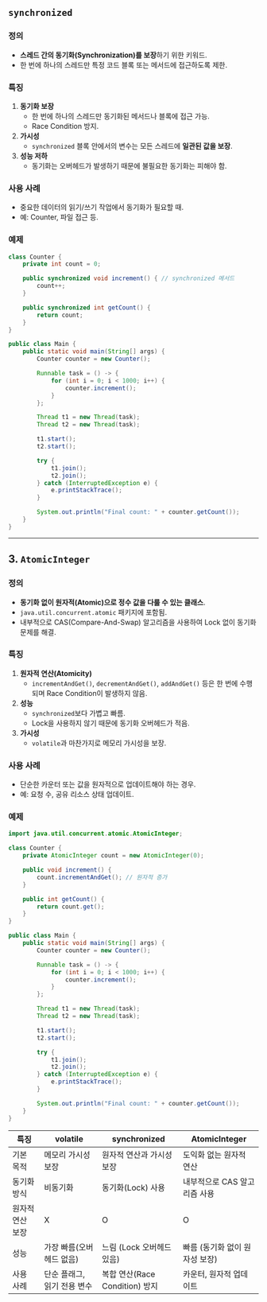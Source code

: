 ## **`synchronized`**

### **정의**

- **스레드 간의 동기화(Synchronization)를 보장**하기 위한 키워드.
- 한 번에 하나의 스레드만 특정 코드 블록 또는 메서드에 접근하도록 제한.

### **특징**

1. **동기화 보장**
    - 한 번에 하나의 스레드만 동기화된 메서드나 블록에 접근 가능.
    - Race Condition 방지.
2. **가시성**
    - `synchronized` 블록 안에서의 변수는 모든 스레드에 **일관된 값을 보장**.
3. **성능 저하**
    - 동기화는 오버헤드가 발생하기 때문에 불필요한 동기화는 피해야 함.

### **사용 사례**

- 중요한 데이터의 읽기/쓰기 작업에서 동기화가 필요할 때.
- 예: Counter, 파일 접근 등.

### **예제**
```java
class Counter {
    private int count = 0;

    public synchronized void increment() { // synchronized 메서드
        count++;
    }

    public synchronized int getCount() {
        return count;
    }
}

public class Main {
    public static void main(String[] args) {
        Counter counter = new Counter();

        Runnable task = () -> {
            for (int i = 0; i < 1000; i++) {
                counter.increment();
            }
        };

        Thread t1 = new Thread(task);
        Thread t2 = new Thread(task);

        t1.start();
        t2.start();

        try {
            t1.join();
            t2.join();
        } catch (InterruptedException e) {
            e.printStackTrace();
        }

        System.out.println("Final count: " + counter.getCount());
    }
}

```

---

## **3. `AtomicInteger`**

### **정의**

- **동기화 없이 원자적(Atomic)으로 정수 값을 다룰 수 있는 클래스**.
- `java.util.concurrent.atomic` 패키지에 포함됨.
- 내부적으로 CAS(Compare-And-Swap) 알고리즘을 사용하여 Lock 없이 동기화 문제를 해결.

### **특징**

1. **원자적 연산(Atomicity)**
    - `incrementAndGet()`, `decrementAndGet()`, `addAndGet()` 등은 한 번에 수행되며 Race Condition이 발생하지 않음.
2. **성능**
    - `synchronized`보다 가볍고 빠름.
    - Lock을 사용하지 않기 때문에 동기화 오버헤드가 적음.
3. **가시성**
    - `volatile`과 마찬가지로 메모리 가시성을 보장.

### **사용 사례**

- 단순한 카운터 또는 값을 원자적으로 업데이트해야 하는 경우.
- 예: 요청 수, 공유 리소스 상태 업데이트.

### **예제**
```java
import java.util.concurrent.atomic.AtomicInteger;

class Counter {
    private AtomicInteger count = new AtomicInteger(0);

    public void increment() {
        count.incrementAndGet(); // 원자적 증가
    }

    public int getCount() {
        return count.get();
    }
}

public class Main {
    public static void main(String[] args) {
        Counter counter = new Counter();

        Runnable task = () -> {
            for (int i = 0; i < 1000; i++) {
                counter.increment();
            }
        };

        Thread t1 = new Thread(task);
        Thread t2 = new Thread(task);

        t1.start();
        t2.start();

        try {
            t1.join();
            t2.join();
        } catch (InterruptedException e) {
            e.printStackTrace();
        }

        System.out.println("Final count: " + counter.getCount());
    }
}

```

| 특징        | volatile         | synchronized             | AtomicInteger      |
| --------- | ---------------- | ------------------------ | ------------------ |
| 기본 목적     | 메모리 가시성 보장       | 원자적 연산과 가시성 보장           | 도익화 없는 원자적 연산      |
| 동기화 방식    | 비동기화             | 동기화(Lock) 사용             | 내부적으로 CAS 알고리즘 사용  |
| 원자적 연산 보장 | X                | O                        | O                  |
| 성능        | 가장 빠름(오버헤드 없음)   | 느림 (Lock 오버헤드 있음)        | 빠름 (동기화 없이 원자성 보장) |
| 사용 사례     | 단순 플래그, 읽기 전용 변수 | 복합 연산(Race Condition) 방지 | 카운터, 원자적 업데이트      |
